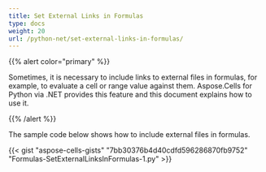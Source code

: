 ```yaml
---
title: Set External Links in Formulas
type: docs
weight: 20
url: /python-net/set-external-links-in-formulas/
---
```


{{% alert color="primary" %}} 

Sometimes, it is necessary to include links to external files in formulas, for example, to evaluate a cell or range value against them. Aspose.Cells for Python via .NET provides this feature and this document explains how to use it.

{{% /alert %}} 

The sample code below shows how to include external files in formulas.



{{< gist "aspose-cells-gists" "7bb30376b4d40cdfd596286870fb9752" "Formulas-SetExternalLinksInFormulas-1.py" >}}

